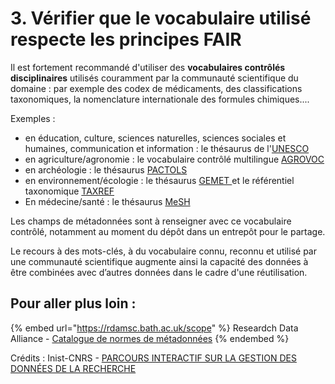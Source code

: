 # 3. Vérifier que le vocabulaire utilisé respecte les principes FAIR

Il est fortement recommandé d'utiliser des **vocabulaires contrôlés disciplinaires** utilisés couramment par la communauté scientifique du domaine : par exemple des codex de médicaments, des classifications taxonomiques, la nomenclature internationale des formules chimiques....

Exemples :

* en éducation, culture, sciences naturelles, sciences sociales et humaines, communication et information : le thésaurus de l'[UNESCO](https://skos.um.es/unescothes/?l=fr#:\~:text=Le%20Th%C3%A9saurus%20de%20l'UNESCO,la%20communication%20et%20l'information.)
* en agriculture/agronomie : le vocabulaire contrôlé multilingue [AGROVOC](http://www.fao.org/agrovoc/fr/search)
* en archéologie : le thésaurus [PACTOLS](https://pactols.frantiq.fr/opentheso/)
* en environnement/écologie : le thésaurus [GEMET ](https://www.eionet.europa.eu/gemet/en/themes/)et le référentiel taxonomique [TAXREF](https://inpn.mnhn.fr/programme/referentiel-taxonomique-taxref)
* En médecine/santé : le thésaurus [MeSH](http://mesh.inserm.fr/FrenchMesh/)

Les champs de métadonnées sont à renseigner avec ce vocabulaire contrôlé, notamment au moment du dépôt dans un entrepôt pour le partage.

Le recours à des mots-clés, à du vocabulaire connu, reconnu et utilisé par une communauté scientifique augmente ainsi la capacité des données à être combinées avec d’autres données dans le cadre d'une réutilisation.

## Pour aller plus loin :

{% embed url="https://rdamsc.bath.ac.uk/scope" %}
Researdch Data Alliance - [Catalogue de normes de métadonnées](https://rdamsc.bath.ac.uk/scope)
{% endembed %}

Crédits : Inist-CNRS - [PARCOURS INTERACTIF SUR LA GESTION DES DONNÉES DE LA RECHERCHE](https://doranum.fr/enjeux-benefices/parcours-interactif-sur-la-gestion-des-donnees-de-la-recherche/)
